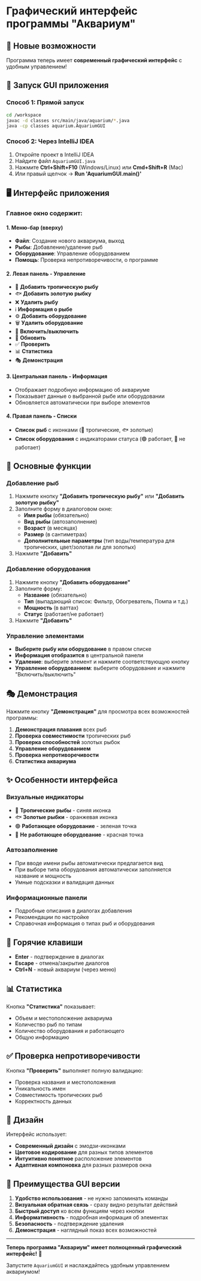 # Графический интерфейс программы "Аквариум"

## 🎨 Новые возможности

Программа теперь имеет **современный графический интерфейс** с удобным управлением!

## 🚀 Запуск GUI приложения

### Способ 1: Прямой запуск
```bash
cd /workspace
javac -d classes src/main/java/aquarium/*.java
java -cp classes aquarium.AquariumGUI
```

### Способ 2: Через IntelliJ IDEA
1. Откройте проект в IntelliJ IDEA
2. Найдите файл `AquariumGUI.java`
3. Нажмите **Ctrl+Shift+F10** (Windows/Linux) или **Cmd+Shift+R** (Mac)
4. Или правый щелчок → **Run 'AquariumGUI.main()'**

## 🖥️ Интерфейс приложения

### Главное окно содержит:

#### 1. **Меню-бар** (вверху)
- **Файл**: Создание нового аквариума, выход
- **Рыбы**: Добавление/удаление рыб
- **Оборудование**: Управление оборудованием
- **Помощь**: Проверка непротиворечивости, о программе

#### 2. **Левая панель** - Управление
- 🐠 **Добавить тропическую рыбу**
- 🐟 **Добавить золотую рыбку**
- ❌ **Удалить рыбу**
- ℹ️ **Информация о рыбе**
- ⚙️ **Добавить оборудование**
- 🗑️ **Удалить оборудование**
- 🔌 **Включить/выключить**
- 🔄 **Обновить**
- ✅ **Проверить**
- 📊 **Статистика**
- 🎭 **Демонстрация**

#### 3. **Центральная панель** - Информация
- Отображает подробную информацию об аквариуме
- Показывает данные о выбранной рыбе или оборудовании
- Обновляется автоматически при выборе элементов

#### 4. **Правая панель** - Списки
- **Список рыб** с иконками (🐠 тропические, 🐟 золотые)
- **Список оборудования** с индикаторами статуса (🟢 работает, 🔴 не работает)

## 🎯 Основные функции

### Добавление рыб
1. Нажмите кнопку **"Добавить тропическую рыбу"** или **"Добавить золотую рыбку"**
2. Заполните форму в диалоговом окне:
   - **Имя рыбы** (обязательно)
   - **Вид рыбы** (автозаполнение)
   - **Возраст** (в месяцах)
   - **Размер** (в сантиметрах)
   - **Дополнительные параметры** (тип воды/температура для тропических, цвет/золотая ли для золотых)
3. Нажмите **"Добавить"**

### Добавление оборудования
1. Нажмите кнопку **"Добавить оборудование"**
2. Заполните форму:
   - **Название** (обязательно)
   - **Тип** (выпадающий список: Фильтр, Обогреватель, Помпа и т.д.)
   - **Мощность** (в ваттах)
   - **Статус** (работает/не работает)
3. Нажмите **"Добавить"**

### Управление элементами
- **Выберите рыбу или оборудование** в правом списке
- **Информация отобразится** в центральной панели
- **Удаление**: выберите элемент и нажмите соответствующую кнопку
- **Управление оборудованием**: выберите оборудование и нажмите "Включить/выключить"

## 🎭 Демонстрация

Нажмите кнопку **"Демонстрация"** для просмотра всех возможностей программы:

1. **Демонстрация плавания** всех рыб
2. **Проверка совместимости** тропических рыб
3. **Проверка способностей** золотых рыбок
4. **Управление оборудованием**
5. **Проверка непротиворечивости**
6. **Статистика аквариума**

## ✨ Особенности интерфейса

### Визуальные индикаторы
- 🐠 **Тропические рыбы** - синяя иконка
- 🐟 **Золотые рыбки** - оранжевая иконка
- 🟢 **Работающее оборудование** - зеленая точка
- 🔴 **Не работающее оборудование** - красная точка

### Автозаполнение
- При вводе имени рыбы автоматически предлагается вид
- При выборе типа оборудования автоматически заполняется название и мощность
- Умные подсказки и валидация данных

### Информационные панели
- Подробные описания в диалогах добавления
- Рекомендации по настройке
- Справочная информация о типах рыб и оборудования

## 🔧 Горячие клавиши

- **Enter** - подтверждение в диалогах
- **Escape** - отмена/закрытие диалогов
- **Ctrl+N** - новый аквариум (через меню)

## 📊 Статистика

Кнопка **"Статистика"** показывает:
- Объем и местоположение аквариума
- Количество рыб по типам
- Количество оборудования и работающего
- Общую информацию

## ✅ Проверка непротиворечивости

Кнопка **"Проверить"** выполняет полную валидацию:
- Проверка названия и местоположения
- Уникальность имен
- Совместимость тропических рыб
- Корректность данных

## 🎨 Дизайн

Интерфейс использует:
- **Современный дизайн** с эмодзи-иконками
- **Цветовое кодирование** для разных типов элементов
- **Интуитивно понятное** расположение элементов
- **Адаптивная компоновка** для разных размеров окна

## 🚀 Преимущества GUI версии

1. **Удобство использования** - не нужно запоминать команды
2. **Визуальная обратная связь** - сразу видно результат действий
3. **Быстрый доступ** ко всем функциям через кнопки
4. **Информативность** - подробная информация об элементах
5. **Безопасность** - подтверждение удаления
6. **Демонстрация** - наглядный показ всех возможностей

---

**Теперь программа "Аквариум" имеет полноценный графический интерфейс!** 🎉

Запустите `AquariumGUI` и наслаждайтесь удобным управлением аквариумом!